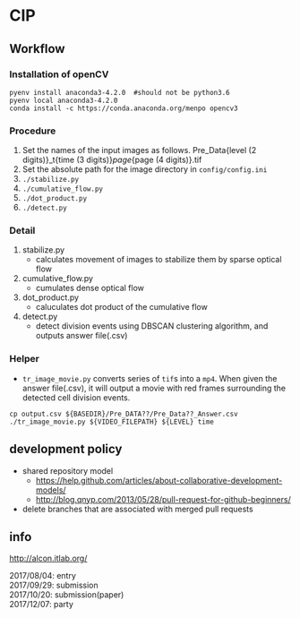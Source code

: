 # CIP

## Workflow
### Installation of openCV
```
pyenv install anaconda3-4.2.0  #should not be python3.6
pyenv local anaconda3-4.2.0
conda install -c https://conda.anaconda.org/menpo opencv3
```

### Procedure
1. Set the names of the input images as follows. Pre_Data{level (2 digits)}_t{time (3 digits)}_page_{page (4 digits)}.tif
1. Set the absolute path for the image directory in `config/config.ini`
1. `./stabilize.py`
1. `./cumulative_flow.py`
1. `./dot_product.py`
1. `./detect.py`

### Detail
1. stabilize.py
    * calculates movement of images to stabilize them by sparse optical flow
1. cumulative_flow.py
    * cumulates dense optical flow
1. dot_product.py
    * caluculates dot product of the cumulative flow
1. detect.py
    * detect division events using DBSCAN clustering algorithm, and outputs answer file(.csv)

### Helper
* `tr_image_movie.py` converts series of `tif`s into a `mp4`. When given the answer file(.csv), it will output a movie with red frames surrounding the detected cell division events.
```
cp output.csv ${BASEDIR}/Pre_DATA??/Pre_Data??_Answer.csv
./tr_image_movie.py ${VIDEO_FILEPATH} ${LEVEL} time
```

## development policy
* shared repository model
  * <https://help.github.com/articles/about-collaborative-development-models/>
  * <http://blog.qnyp.com/2013/05/28/pull-request-for-github-beginners/>
* delete branches that are associated with merged pull requests

## info
<http://alcon.itlab.org/>

2017/08/04: entry<br>
2017/09/29: submission<br>
2017/10/20: submission(paper)<br>
2017/12/07: party<br>
